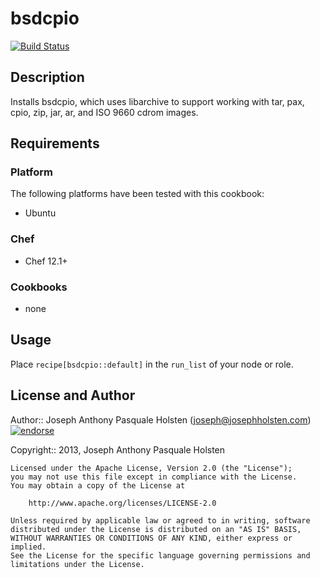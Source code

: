 # bsdcpio

[![Build Status](https://travis-ci.org/sous-chefs/bsdcpio_cookbook.png)](https://travis-ci.org/sous-chefs/bsdcpio_cookbook)

## Description

Installs bsdcpio, which uses libarchive to support working with tar, pax, cpio, zip, jar, ar, and ISO 9660 cdrom images.

## Requirements

### Platform

The following platforms have been tested with this cookbook:

- Ubuntu

### Chef

- Chef 12.1+

### Cookbooks

- none

## Usage

Place `recipe[bsdcpio::default]` in the `run_list` of your node or role.

## License and Author

Author:: Joseph Anthony Pasquale Holsten (joseph@josephholsten.com) [![endorse](http://api.coderwall.com/josephholsten/endorsecount.png)](http://coderwall.com/josephholsten)

Copyright:: 2013, Joseph Anthony Pasquale Holsten

```text
Licensed under the Apache License, Version 2.0 (the "License");
you may not use this file except in compliance with the License.
You may obtain a copy of the License at

    http://www.apache.org/licenses/LICENSE-2.0

Unless required by applicable law or agreed to in writing, software
distributed under the License is distributed on an "AS IS" BASIS,
WITHOUT WARRANTIES OR CONDITIONS OF ANY KIND, either express or implied.
See the License for the specific language governing permissions and
limitations under the License.
```
